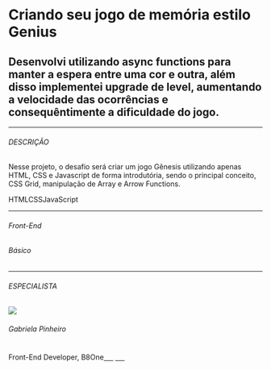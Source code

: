 # Criando seu jogo de memória estilo Genius

## Desenvolvi utilizando async functions para manter a espera entre uma cor e outra, além disso implementei upgrade de level, aumentando a velocidade das ocorrências e consequêntimente a dificuldade do jogo.

---

<div class="mb-0 p-3 card"><div class="card-body"><div class="row"><div class="col-md-12"><h6>DESCRIÇÃO</h6><p>Nesse projeto, o desafio será criar um jogo Gênesis utilizando apenas HTML, CSS e Javascript de forma introdutória, sendo o principal conceito, CSS Grid, manipulação de Array e Arrow Functions.</p><span class="mr-1 badge badge-primary badge-pill">HTML</span><span class="mr-1 badge badge-primary badge-pill">CSS</span><span class="mr-1 badge badge-primary badge-pill">JavaScript</span></div></div><hr><div class="row"><div class="col-md-6"><h6>Front-End</h6></div><div class="col-md-6"><h6>Básico</h6></div></div><hr><div class="row"><div class="col-md-12"><h6>ESPECIALISTA</h6></div></div><div class="row"><div class="col-md-3"> <img src="https://hermes.digitalinnovation.one/users/author/photos/030a00b7-3d4c-44e3-8372-64b8709ba29a.png" class="img-author"></div><div class="author no-padding col-md-9"><h6>Gabriela Pinheiro</h6><span class="text-corp">Front-End Developer, B8One</span><a href="https://www.linkedin.com/in/gabrielapinheiro129/" class="link-social" target="_blank"><i style="font-size: 24px; color: rgb(14, 118, 168); font-family: FontAwesome; font-weight: normal; font-style: normal;"></i></a> <a href="http://www.github.com/SpruceGabriela" class="link-social" target="_blank"><i style="font-size: 24px; color: rgb(51, 51, 51); font-family: FontAwesome; font-weight: normal; font-style: normal;"></i></a></div></div></div></div>
